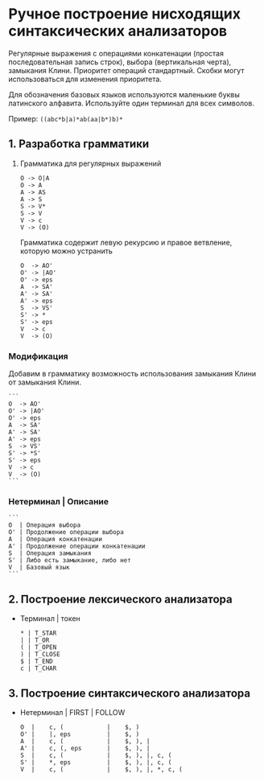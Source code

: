 # Ручное построение нисходящих синтаксических анализаторов

Регулярные выражения с операциями конкатенации (простая последовательная запись строк), выбора (вертикальная черта),
замыкания
Клини. Приоритет операций стандартный. Скобки могут использоваться
для изменения приоритета.

Для обозначения базовых языков используются маленькие буквы латинского алфавита. Используйте один терминал для всех
символов.

Пример: `((abc*b|a)*ab(aa|b*)b)*`

## 1. Разработка грамматики

1. Грамматика для регулярных выражений
    ``` 
    O -> O|A
    O -> A
    A -> AS
    A -> S
    S -> V*
    S -> V
    V -> c
    V -> (O)
    ```

   Грамматика содержит левую рекурсию и правое ветвление, которую можно устранить

    ```
    O  -> AO'
    O' -> |AO'
    O' -> eps
    A  -> SA'
    A' -> SA'
    A' -> eps
    S  -> VS'
    S' -> *
    S' -> eps
    V  -> c
    V  -> (O)
    ```
### Модификация

Добавим в грамматику возможность использования замыкания Клини от замыкания Клини. 

    ```
    O  -> AO'
    O' -> |AO'
    O' -> eps
    A  -> SA'
    A' -> SA'
    A' -> eps
    S  -> VS'
    S' -> *S'
    S' -> eps
    V  -> c
    V  -> (O)
    ```


### Нетерминал | Описание
    ```
    O  | Операция выбора
    O' | Продолжение операции выбора
    A  | Операция конкатенации
    A' | Продолжение операции конкатенации
    S  | Операция замыкания
    S' | Либо есть замыкание, либо нет
    V  | Базовый язык
    ```

## 2. Построение лексического анализатора

- Терминал | токен
    ```
    * | T_STAR
    | | T_OR
    ( | T_OPEN
    ) | T_CLOSE
    $ | T_END
    c | T_CHAR
    ```

## 3. Построение синтаксического анализатора

- Нетерминал | FIRST | FOLLOW
    ```
    O  |    c, (            |    $, )
    O' |    |, eps          |    $, )
    A  |    c, (            |    $, ), |
    A' |    c, (, eps       |    $, ), |
    S  |    c, (            |    $, ), |, c, (
    S' |    *, eps          |    $, ), |, c, (
    V  |    c, (            |    $, ), |, *, c, (
    ```



